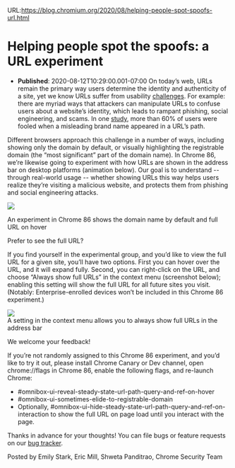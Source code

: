 URL:https://blog.chromium.org/2020/08/helping-people-spot-spoofs-url.html
# Helping people spot the spoofs: a URL experiment
- **Published**: 2020-08-12T10:29:00.001-07:00
On today’s web, URLs remain the primary way users determine the identity and authenticity of a site, yet we know URLs suffer from usability [challenges](https://research.google/pubs/pub48199/). For example: there are myriad ways that attackers can manipulate URLs to confuse users about a website’s identity, which leads to rampant phishing, social engineering, and scams. In one [study](https://research.google/pubs/pub49166/), more than 60% of users were fooled when a misleading brand name appeared in a URL’s path.

  

Different browsers approach this challenge in a number of ways, including showing only the domain by default, or visually highlighting the registrable domain (the “most significant” part of the domain name). In Chrome 86, we’re likewise going to experiment with how URLs are shown in the address bar on desktop platforms (animation below). Our goal is to understand -- through real-world usage -- whether showing URLs this way helps users realize they’re visiting a malicious website, and protects them from phishing and social engineering attacks.

![](https://lh4.googleusercontent.com/19onWpGRt7-kVhtL1k2vPaRCNh0fYDrGxT8bq8sT0rIiAMlAZyW_Ckzjsfv1TD92Yxr5iocJPPh5U3XJI5T9RJsVu44lhW3qwgff8hm13pZ7TgYCnTBlgUwgTQHqH9fGYSCakXoPMg)

An experiment in Chrome 86 shows the domain name by default and full URL on hover

  

Prefer to see the full URL?

If you find yourself in the experimental group, and you’d like to view the full URL for a given site, you’ll have two options. First you can hover over the URL, and it will expand fully. Second, you can right-click on the URL, and choose “Always show full URLs” in the context menu (screenshot below); enabling this setting will show the full URL for all future sites you visit. (Notably: Enterprise-enrolled devices won’t be included in this Chrome 86 experiment.)

  

![](https://lh6.googleusercontent.com/QDXiDdJ-BiNqDlHafhxg3XAUEsQOeHXOe6rm15aEkjp2kC1FIzvZp_yvTGG6tM0yCmYtDy74OYRTrDvfE3TnBtaM-GNwEpUB_FuTLEJLbOyQZjyAra3CbHBbBcB-6PY7DtNq0HQ0vg)  
A setting in the context menu allows you to always show full URLs in the address bar

  

We welcome your feedback!

If you’re not randomly assigned to this Chrome 86 experiment, and you’d like to try it out, please install Chrome Canary or Dev channel, open chrome://flags in Chrome 86, enable the following flags, and re-launch Chrome:

* #omnibox-ui-reveal-steady-state-url-path-query-and-ref-on-hover
* #omnibox-ui-sometimes-elide-to-registrable-domain
* Optionally, #omnibox-ui-hide-steady-state-url-path-query-and-ref-on-interaction to show the full URL on page load until you interact with the page.

Thanks in advance for your thoughts! You can file bugs or feature requests on our [bug tracker](https://bugs.chromium.org/p/chromium/issues/entry?template=Simplified+Domain+Bug).

Posted by Emily Stark, Eric Mill, Shweta Panditrao, Chrome Security Team